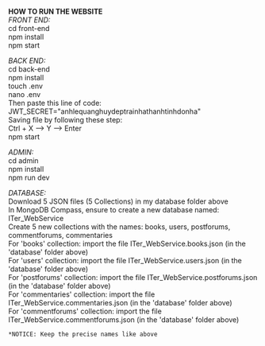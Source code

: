 **HOW TO RUN THE WEBSITE**  
_FRONT END:_  
    cd front-end  
  	npm install  
  	npm start    
   
_BACK END:_  
    cd back-end  
  	npm install  
  	touch .env  
  	nano .env  
  	Then paste this line of code: JWT_SECRET="anhlequanghuydeptrainhathanhtinhdonha"  
  	Saving file by following these step:  
  		Ctrl + X --> Y --> Enter  
    npm start  
      
_ADMIN:_  
    cd admin  
  	npm install  
  	npm run dev  
     
_DATABASE:_  
    Download 5 JSON files (5 Collections) in my database folder above  
    In MongoDB Compass, ensure to create a new database named: ITer_WebService  
    Create 5 new collections with the names: books, users, postforums, commentforums, commentaries  
    For 'books' collection: import the file ITer_WebService.books.json (in the 'database' folder above)  
    For 'users' collection: import the file ITer_WebService.users.json (in the 'database' folder above)  
    For 'postforums' collection: import the file ITer_WebService.postforums.json (in the 'database' folder above)  
    For 'commentaries' collection: import the file ITer_WebService.commentaries.json (in the 'database' folder above)  
    For 'commentforums' collection: import the file ITer_WebService.commentforums.json (in the 'database' folder above)  

    *NOTICE: Keep the precise names like above
    
